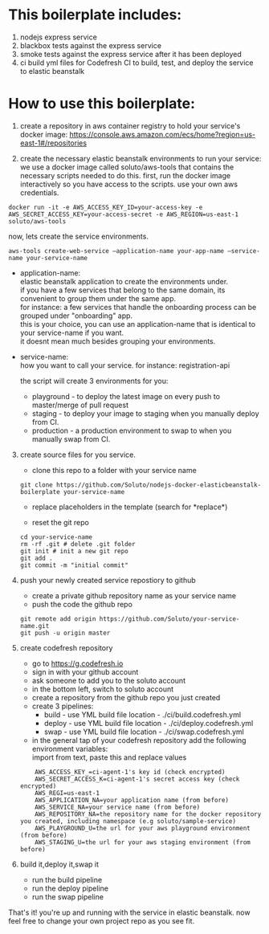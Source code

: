 # This boilerplate includes:
1. nodejs express service
2. blackbox tests against the express service
3. smoke tests against the express service after it has been deployed
4. ci build yml files for Codefresh CI to build, test, and deploy the service to elastic beanstalk

        
# How to use this boilerplate:
1. create a repository in aws container registry to hold your service's docker image: https://console.aws.amazon.com/ecs/home?region=us-east-1#/repositories

2. create the necessary elastic beanstalk environments to run your service:    
we use a docker image called soluto/aws-tools that contains the necessary scripts needed to do this.
first, run the docker image interactively so you have access to the scripts. use your own aws credentials.   
```
docker run -it -e AWS_ACCESS_KEY_ID=your-access-key -e AWS_SECRET_ACCESS_KEY=your-access-secret -e AWS_REGION=us-east-1 soluto/aws-tools 
```
    
now, lets create the service environments.    
```
aws-tools create-web-service —application-name your-app-name —service-name your-service-name
```    
* application-name:    
elastic beanstalk application to create the environments under.    
if you have a few services that belong to the same domain, its convenient to group them under the same app.       
for instance: a few services that handle the onboarding process can be grouped under "onboarding" app.    
this is your choice, you can use an application-name that is identical to your service-name if you want.    
it doesnt mean much besides grouping your environments.

* service-name:    
how you want to call your service. for instance: registration-api    

    the script will create 3 environments for you:
    * playground - to deploy the latest image on every push to master/merge of pull request
    * staging - to deploy your image to staging when you manually deploy from CI.
    * production - a production environment to swap to when you manually swap from CI.

3. create source files for you service.
    * clone this repo to a folder with your service name   
    ```
    git clone https://github.com/Soluto/nodejs-docker-elasticbeanstalk-boilerplate your-service-name
    ```
    * replace placeholders in the template (search for \*replace\*)

    * reset the git repo    
    ``` 
    cd your-service-name
    rm -rf .git # delete .git folder
    git init # init a new git repo
    git add .
    git commit -m "initial commit"
    ```    
4. push your newly created service repostiory to github
    * create a private github repository name as your service name
    * push the code the github repo
    ```
    git remote add origin https://github.com/Soluto/your-service-name.git
    git push -u origin master
    ```
5. create codefresh repository 
    * go to https://g.codefresh.io
    * sign in with your github account
    * ask someone to add you to the soluto account
    * in the bottom left, switch to soluto account
    * create a repository from the github repo you just created
    * create 3 pipelines:
        * build - use YML build file location - ./ci/build.codefresh.yml
        * deploy - use YML build file location - ./ci/deploy.codefresh.yml
        * swap - use YML build file location - ./ci/swap.codefresh.yml
    * in the general tap of your codefresh repository add the following environment variables:    
    import from text, paste this and replace values
    ```
        AWS_ACCESS_KEY_=ci-agent-1's key id (check encrypted)
        AWS_SECRET_ACCESS_K=ci-agent-1's secret access key (check encrypted)
        AWS_REGI=us-east-1
        AWS_APPLICATION_NA=your application name (from before)
        AWS_SERVICE_NA=your service name (from before)
        AWS_REPOSITORY_NA=the repository name for the docker repository you created, including namespace (e.g soluto/sample-service)
        AWS_PLAYGROUND_U=the url for your aws playground environment (from before)
        AWS_STAGING_U=the url for your aws staging environment (from before)
    ```

6. build it,deploy it,swap it
    * run the build pipeline
    * run the deploy pipeline
    * run the swap pipeline


That's it! 
you're up and running with the service in elastic beanstalk.
now feel free to change your own project repo as you see fit.
